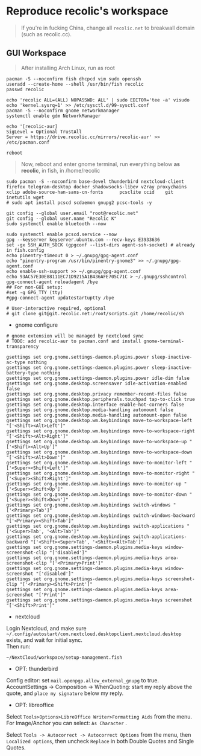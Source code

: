 # Reproduce recolic's workspace

> If you're in fucking China, change all `recolic.net` to breakwall domain (such as recolic.cc). 

## GUI Workspace

> After installing Arch Linux, run as root

```
pacman -S --noconfirm fish dhcpcd vim sudo openssh
useradd --create-home --shell /usr/bin/fish recolic
passwd recolic

echo 'recolic ALL=(ALL) NOPASSWD: ALL' | sudo EDITOR='tee -a' visudo
echo 'kernel.sysrq=1' >> /etc/sysctl.d/99-sysctl.conf 
pacman -S --noconfirm gnome networkmanager
systemctl enable gdm NetworkManager

echo '[recolic-aur]
SigLevel = Optional TrustAll
Server = https://drive.recolic.cc/mirrors/recolic-aur' >> /etc/pacman.conf

reboot
```

> Now, reboot and enter gnome terminal, run everything below **as recolic**, in fish, in /home/recolic

```
sudo pacman -S --noconfirm base-devel thunderbird nextcloud-client firefox telegram-desktop docker shadowsocks-libev v2ray proxychains xclip adobe-source-han-sans-cn-fonts      pcsclite ccid    git inetutils wget
# sudo apt install pcscd scdaemon gnupg2 pcsc-tools -y

git config --global user.email "root@recolic.net"
git config --global user.name "Recolic K"
sudo systemctl enable bluetooth --now

sudo systemctl enable pcscd.service --now
gpg --keyserver keyserver.ubuntu.com --recv-keys E3933636
set -gx SSH_AUTH_SOCK (gpgconf --list-dirs agent-ssh-socket) # already in fish.config
echo pinentry-timeout 0 > ~/.gnupg/gpg-agent.conf
echo "pinentry-program /usr/bin/pinentry-gnome3" >> ~/.gnupg/gpg-agent.conf
echo enable-ssh-support >> ~/.gnupg/gpg-agent.conf
echo 93AC57E30E88111EC71D9215A1B436AFE705C71C > ~/.gnupg/sshcontrol
gpg-connect-agent reloadagent /bye
## For non-GUI setup: 
#set -g GPG_TTY (tty)
#gpg-connect-agent updatestartuptty /bye

# User-interactive required, optional
# git clone git@git.recolic.net:/root/scripts.git /home/recolic/sh

```

- gnome configure

```
# gnome extension will be managed by nextcloud sync
# TODO: add recolic-aur to pacman.conf and install gnome-terminal-transparency

gsettings set org.gnome.settings-daemon.plugins.power sleep-inactive-ac-type nothing
gsettings set org.gnome.settings-daemon.plugins.power sleep-inactive-battery-type nothing
gsettings set org.gnome.settings-daemon.plugins.power idle-dim false
gsettings set org.gnome.desktop.screensaver idle-activation-enabled false
gsettings set org.gnome.desktop.privacy remember-recent-files false
gsettings set org.gnome.desktop.peripherals.touchpad tap-to-click true
gsettings set org.gnome.desktop.interface enable-hot-corners false
gsettings set org.gnome.desktop.media-handling automount false
gsettings set org.gnome.desktop.media-handling automount-open false
gsettings set org.gnome.desktop.wm.keybindings move-to-workspace-left "['<Shift><Alt>Left']"
gsettings set org.gnome.desktop.wm.keybindings move-to-workspace-right "['<Shift><Alt>Right']"
gsettings set org.gnome.desktop.wm.keybindings move-to-workspace-up "['<Shift><Alt>Up']"
gsettings set org.gnome.desktop.wm.keybindings move-to-workspace-down "['<Shift><Alt>Down']"
gsettings set org.gnome.desktop.wm.keybindings move-to-monitor-left "['<Super><Shift>Left']"
gsettings set org.gnome.desktop.wm.keybindings move-to-monitor-right "['<Super><Shift>Right']"
gsettings set org.gnome.desktop.wm.keybindings move-to-monitor-up "['<Super><Shift>Up']"
gsettings set org.gnome.desktop.wm.keybindings move-to-monitor-down "['<Super><Shift>Down']"
gsettings set org.gnome.desktop.wm.keybindings switch-windows "['<Primary>Tab']"
gsettings set org.gnome.desktop.wm.keybindings switch-windows-backward "['<Primary><Shift>Tab']"
gsettings set org.gnome.desktop.wm.keybindings switch-applications "['<Super>Tab', '<Alt>Tab']"
gsettings set org.gnome.desktop.wm.keybindings switch-applications-backward "['<Shift><Super>Tab', '<Shift><Alt>Tab']"
gsettings set org.gnome.settings-daemon.plugins.media-keys window-screenshot-clip "['disabled']"
gsettings set org.gnome.settings-daemon.plugins.media-keys area-screenshot-clip "['<Primary>Print']"
gsettings set org.gnome.settings-daemon.plugins.media-keys window-screenshot "['disabled']"
gsettings set org.gnome.settings-daemon.plugins.media-keys screenshot-clip "['<Primary><Shift>Print']"
gsettings set org.gnome.settings-daemon.plugins.media-keys area-screenshot "['Print']"
gsettings set org.gnome.settings-daemon.plugins.media-keys screenshot "['<Shift>Print']"
```

- nextcloud

Login Nextcloud, and make sure `~/.config/autostart/com.nextcloud.desktopclient.nextcloud.desktop` exists, and wait for initial sync.   
Then run: 

```
~/NextCloud/workspace/setup-management.fish
```

- OPT: thunderbird

Config editor: set `mail.openpgp.allow_external_gnupg` to true.   
AccountSettings -> Composition -> WhenQuoting: start my reply above the quote, and `place my signature` below my reply. 

- OPT: libreoffice

Select `Tools>Options>LibreOffice Writer>Formatting Aids` from the menu. For Image/Anchor you can select: `As Character` .

Select `Tools -> Autocorrect -> Autocorrect Options` from the menu, then `Localized options`, then uncheck `Replace` in both Double Quotes and Single Quotes. 


